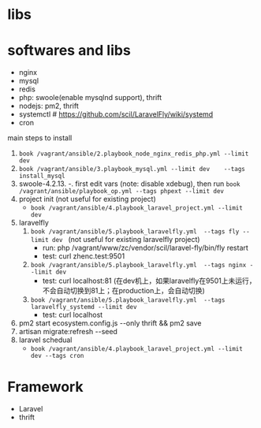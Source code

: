 # libs


# softwares and libs

- nginx
- mysql
- redis
- php: swoole(enable mysqlnd support), thrift
- nodejs: pm2, thrift
- systemctl  # https://github.com/scil/LaravelFly/wiki/systemd
- cron


main steps to install
1. `book /vagrant/ansible/2.playbook_node_nginx_redis_php.yml --limit dev`
1. `book /vagrant/ansible/3.playbook_mysql.yml --limit dev    --tags install_mysql`
1. swoole-4.2.13.
    -. first edit vars (note: disable xdebug), then run `book /vagrant/ansible/playbook_op.yml --tags phpext --limit dev`
1. project init (not useful for existing project)
    - `book /vagrant/ansible/4.playbook_laravel_project.yml --limit dev`
1. laravelfly
    1. `book /vagrant/ansible/5.playbook_laravelfly.yml  --tags fly --limit dev `  (not useful for existing laravelfly project)
        - run:  php /vagrant/www/zc/vendor/scil/laravel-fly/bin/fly restart
        - test: curl zhenc.test:9501
    1. `book /vagrant/ansible/5.playbook_laravelfly.yml  --tags nginx --limit dev ` 
        - test: curl localhost:81   (在dev机上，如果laravelfly在9501上未运行，不会自动切换到81上；在production上，会自动切换)
    1. `book /vagrant/ansible/5.playbook_laravelfly.yml  --tags laravelfly_systemd --limit dev `
        - test: curl localhost
1. pm2 start ecosystem.config.js --only thrift && pm2 save
1. artisan migrate:refresh --seed
1. laravel schedual
    - `book /vagrant/ansible/4.playbook_laravel_project.yml --limit dev --tags cron`



# Framework

- Laravel
- thrift

